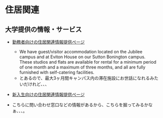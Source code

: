 # 住居関連
## 大学提供の情報・サービス
* [勤務者向けの住居関連情報提供ページ](https://www.nottingham.ac.uk/jobs/moving-to-nottingham/accommodation.aspx)
  * We have guest/visitor accommodation located on the Jubilee campus and at Eviton House on our Sutton Bonington campus.  These studios and flats are available for rental for a minimum period of one month and a maximum of three months, and all are fully furnished with self-catering facilities.
  * とあるので、最大3ヶ月間キャンパス内の滞在施設にお世話になれるみたいだけれど、、、

* [新入生向けの住居関連情報提供ページ](https://www.nottingham.ac.uk/student-living/accommodation/index.aspx)
 * こちらに問い合わせ窓口などの情報があるから、こちらを掘ってみるかなぁ、、、。
